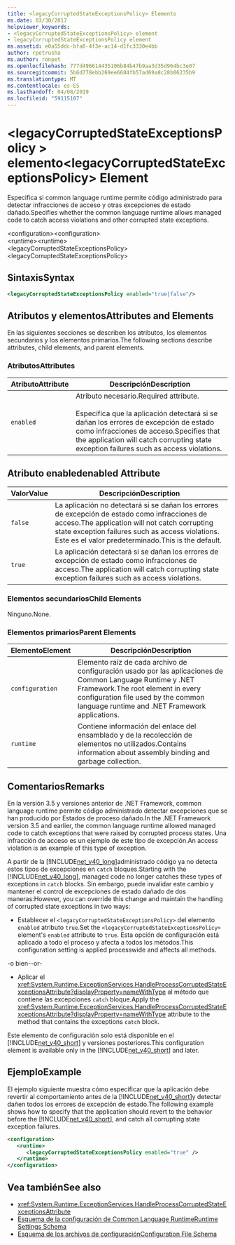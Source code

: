 ```yaml
---
title: <legacyCorruptedStateExceptionsPolicy> Elemento
ms.date: 03/30/2017
helpviewer_keywords:
- <legacyCorruptedStateExceptionsPolicy> element
- legacyCorruptedStateExceptionsPolicy element
ms.assetid: e0a55ddc-bfa8-4f3e-ac14-d1fc3330e4bb
author: rpetrusha
ms.author: ronpet
ms.openlocfilehash: 777d496614435106b84b47b9aa3d35d964bc3e07
ms.sourcegitcommit: 5b6d778ebb269ee6684fb57ad69a8c28b06235b9
ms.translationtype: MT
ms.contentlocale: es-ES
ms.lasthandoff: 04/08/2019
ms.locfileid: "59115107"
---
```

# <a name="legacycorruptedstateexceptionspolicy-element"></a><span data-ttu-id="478af-102">\<legacyCorruptedStateExceptionsPolicy > elemento</span><span class="sxs-lookup"><span data-stu-id="478af-102">\<legacyCorruptedStateExceptionsPolicy> Element</span></span>
<span data-ttu-id="478af-103">Especifica si common language runtime permite código administrado para detectar infracciones de acceso y otras excepciones de estado dañado.</span><span class="sxs-lookup"><span data-stu-id="478af-103">Specifies whether the common language runtime allows managed code to catch access violations and other corrupted state exceptions.</span></span>  
  
 <span data-ttu-id="478af-104">\<configuration></span><span class="sxs-lookup"><span data-stu-id="478af-104">\<configuration></span></span>  
<span data-ttu-id="478af-105">\<runtime></span><span class="sxs-lookup"><span data-stu-id="478af-105">\<runtime></span></span>  
<span data-ttu-id="478af-106">\<legacyCorruptedStateExceptionsPolicy></span><span class="sxs-lookup"><span data-stu-id="478af-106">\<legacyCorruptedStateExceptionsPolicy></span></span>  
  
## <a name="syntax"></a><span data-ttu-id="478af-107">Sintaxis</span><span class="sxs-lookup"><span data-stu-id="478af-107">Syntax</span></span>  
  
```xml  
<legacyCorruptedStateExceptionsPolicy enabled="true|false"/>  
```  
  
## <a name="attributes-and-elements"></a><span data-ttu-id="478af-108">Atributos y elementos</span><span class="sxs-lookup"><span data-stu-id="478af-108">Attributes and Elements</span></span>  
 <span data-ttu-id="478af-109">En las siguientes secciones se describen los atributos, los elementos secundarios y los elementos primarios.</span><span class="sxs-lookup"><span data-stu-id="478af-109">The following sections describe attributes, child elements, and parent elements.</span></span>  
  
### <a name="attributes"></a><span data-ttu-id="478af-110">Atributos</span><span class="sxs-lookup"><span data-stu-id="478af-110">Attributes</span></span>  
  
|<span data-ttu-id="478af-111">Atributo</span><span class="sxs-lookup"><span data-stu-id="478af-111">Attribute</span></span>|<span data-ttu-id="478af-112">Descripción</span><span class="sxs-lookup"><span data-stu-id="478af-112">Description</span></span>|  
|---------------|-----------------|  
|`enabled`|<span data-ttu-id="478af-113">Atributo necesario.</span><span class="sxs-lookup"><span data-stu-id="478af-113">Required attribute.</span></span><br /><br /> <span data-ttu-id="478af-114">Especifica que la aplicación detectará si se dañan los errores de excepción de estado como infracciones de acceso.</span><span class="sxs-lookup"><span data-stu-id="478af-114">Specifies that the application will catch corrupting state exception failures such as access violations.</span></span>|  
  
## <a name="enabled-attribute"></a><span data-ttu-id="478af-115">Atributo enabled</span><span class="sxs-lookup"><span data-stu-id="478af-115">enabled Attribute</span></span>  
  
|<span data-ttu-id="478af-116">Valor</span><span class="sxs-lookup"><span data-stu-id="478af-116">Value</span></span>|<span data-ttu-id="478af-117">Descripción</span><span class="sxs-lookup"><span data-stu-id="478af-117">Description</span></span>|  
|-----------|-----------------|  
|`false`|<span data-ttu-id="478af-118">La aplicación no detectará si se dañan los errores de excepción de estado como infracciones de acceso.</span><span class="sxs-lookup"><span data-stu-id="478af-118">The application will not catch corrupting state exception failures such as access violations.</span></span> <span data-ttu-id="478af-119">Este es el valor predeterminado.</span><span class="sxs-lookup"><span data-stu-id="478af-119">This is the default.</span></span>|  
|`true`|<span data-ttu-id="478af-120">La aplicación detectará si se dañan los errores de excepción de estado como infracciones de acceso.</span><span class="sxs-lookup"><span data-stu-id="478af-120">The application will catch corrupting state exception failures such as access violations.</span></span>|  
  
### <a name="child-elements"></a><span data-ttu-id="478af-121">Elementos secundarios</span><span class="sxs-lookup"><span data-stu-id="478af-121">Child Elements</span></span>  
 <span data-ttu-id="478af-122">Ninguno.</span><span class="sxs-lookup"><span data-stu-id="478af-122">None.</span></span>  
  
### <a name="parent-elements"></a><span data-ttu-id="478af-123">Elementos primarios</span><span class="sxs-lookup"><span data-stu-id="478af-123">Parent Elements</span></span>  
  
|<span data-ttu-id="478af-124">Elemento</span><span class="sxs-lookup"><span data-stu-id="478af-124">Element</span></span>|<span data-ttu-id="478af-125">Descripción</span><span class="sxs-lookup"><span data-stu-id="478af-125">Description</span></span>|  
|-------------|-----------------|  
|`configuration`|<span data-ttu-id="478af-126">Elemento raíz de cada archivo de configuración usado por las aplicaciones de Common Language Runtime y .NET Framework.</span><span class="sxs-lookup"><span data-stu-id="478af-126">The root element in every configuration file used by the common language runtime and .NET Framework applications.</span></span>|  
|`runtime`|<span data-ttu-id="478af-127">Contiene información del enlace del ensamblado y de la recolección de elementos no utilizados.</span><span class="sxs-lookup"><span data-stu-id="478af-127">Contains information about assembly binding and garbage collection.</span></span>|  
  
## <a name="remarks"></a><span data-ttu-id="478af-128">Comentarios</span><span class="sxs-lookup"><span data-stu-id="478af-128">Remarks</span></span>  
 <span data-ttu-id="478af-129">En la versión 3.5 y versiones anterior de .NET Framework, common language runtime permite código administrado detectar excepciones que se han producido por Estados de proceso dañado.</span><span class="sxs-lookup"><span data-stu-id="478af-129">In the .NET Framework version 3.5 and earlier, the common language runtime allowed managed code to catch exceptions that were raised by corrupted process states.</span></span> <span data-ttu-id="478af-130">Una infracción de acceso es un ejemplo de este tipo de excepción.</span><span class="sxs-lookup"><span data-stu-id="478af-130">An access violation is an example of this type of exception.</span></span>  
  
 <span data-ttu-id="478af-131">A partir de la [!INCLUDE[net_v40_long](../../../../../includes/net-v40-long-md.md)]administrado código ya no detecta estos tipos de excepciones en `catch` bloques.</span><span class="sxs-lookup"><span data-stu-id="478af-131">Starting with the [!INCLUDE[net_v40_long](../../../../../includes/net-v40-long-md.md)], managed code no longer catches these types of exceptions in `catch` blocks.</span></span> <span data-ttu-id="478af-132">Sin embargo, puede invalidar este cambio y mantener el control de excepciones de estado dañado de dos maneras:</span><span class="sxs-lookup"><span data-stu-id="478af-132">However, you can override this change and maintain the handling of corrupted state exceptions in two ways:</span></span>  
  
-   <span data-ttu-id="478af-133">Establecer el `<legacyCorruptedStateExceptionsPolicy>` del elemento `enabled` atributo `true`.</span><span class="sxs-lookup"><span data-stu-id="478af-133">Set the `<legacyCorruptedStateExceptionsPolicy>` element's `enabled` attribute to `true`.</span></span> <span data-ttu-id="478af-134">Esta opción de configuración está aplicado a todo el proceso y afecta a todos los métodos.</span><span class="sxs-lookup"><span data-stu-id="478af-134">This configuration setting is applied processwide and affects all methods.</span></span>  
  
 <span data-ttu-id="478af-135">-o bien-</span><span class="sxs-lookup"><span data-stu-id="478af-135">-or-</span></span>  
  
-   <span data-ttu-id="478af-136">Aplicar el <xref:System.Runtime.ExceptionServices.HandleProcessCorruptedStateExceptionsAttribute?displayProperty=nameWithType> al método que contiene las excepciones `catch` bloque.</span><span class="sxs-lookup"><span data-stu-id="478af-136">Apply the <xref:System.Runtime.ExceptionServices.HandleProcessCorruptedStateExceptionsAttribute?displayProperty=nameWithType> attribute to the method that contains the exceptions `catch` block.</span></span>  
  
 <span data-ttu-id="478af-137">Este elemento de configuración solo está disponible en el [!INCLUDE[net_v40_short](../../../../../includes/net-v40-short-md.md)] y versiones posteriores.</span><span class="sxs-lookup"><span data-stu-id="478af-137">This configuration element is available only in the [!INCLUDE[net_v40_short](../../../../../includes/net-v40-short-md.md)] and later.</span></span>  
  
## <a name="example"></a><span data-ttu-id="478af-138">Ejemplo</span><span class="sxs-lookup"><span data-stu-id="478af-138">Example</span></span>  
 <span data-ttu-id="478af-139">El ejemplo siguiente muestra cómo especificar que la aplicación debe revertir al comportamiento antes de la [!INCLUDE[net_v40_short](../../../../../includes/net-v40-short-md.md)]y detectar dañen todos los errores de excepción de estado.</span><span class="sxs-lookup"><span data-stu-id="478af-139">The following example shows how to specify that the application should revert to the behavior before the [!INCLUDE[net_v40_short](../../../../../includes/net-v40-short-md.md)], and catch all corrupting state exception failures.</span></span>  
  
```xml  
<configuration>  
   <runtime>  
      <legacyCorruptedStateExceptionsPolicy enabled="true" />  
   </runtime>  
</configuration>  
```  
  
## <a name="see-also"></a><span data-ttu-id="478af-140">Vea también</span><span class="sxs-lookup"><span data-stu-id="478af-140">See also</span></span>

- <xref:System.Runtime.ExceptionServices.HandleProcessCorruptedStateExceptionsAttribute>
- [<span data-ttu-id="478af-141">Esquema de la configuración de Common Language Runtime</span><span class="sxs-lookup"><span data-stu-id="478af-141">Runtime Settings Schema</span></span>](../../../../../docs/framework/configure-apps/file-schema/runtime/index.md)
- [<span data-ttu-id="478af-142">Esquema de los archivos de configuración</span><span class="sxs-lookup"><span data-stu-id="478af-142">Configuration File Schema</span></span>](../../../../../docs/framework/configure-apps/file-schema/index.md)
